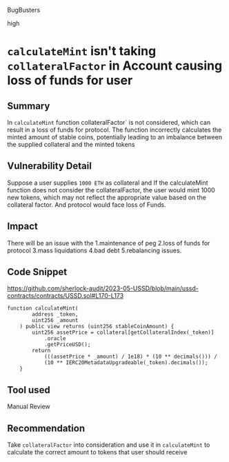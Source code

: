 BugBusters

high

# `calculateMint` isn't taking `collateralFactor` in Account causing loss of funds for user

## Summary
In `calculateMint` function collateralFactor` is not considered, which can result in a loss of funds for protocol. The function incorrectly calculates the minted amount of stable coins, potentially leading to an imbalance between the supplied collateral and the minted tokens

## Vulnerability Detail

Suppose a user supplies `1000 ETH` as collateral and If the calculateMint function does not consider the collateralFactor, the user would mint 1000 new tokens, which may not reflect the appropriate value based on the collateral factor. And protocol  would face loss of Funds.

## Impact
There will be an issue with the 
1.maintenance of peg
2.loss of funds for protocol 
3.mass liquidations 
4.bad debt
5.rebalancing issues.

## Code Snippet

https://github.com/sherlock-audit/2023-05-USSD/blob/main/ussd-contracts/contracts/USSD.sol#L170-L173
```solidity
function calculateMint(
        address _token,
        uint256 _amount
    ) public view returns (uint256 stableCoinAmount) {
        uint256 assetPrice = collateral[getCollateralIndex(_token)]
            .oracle
            .getPriceUSD();
        return
            (((assetPrice * _amount) / 1e18) * (10 ** decimals())) /
            (10 ** IERC20MetadataUpgradeable(_token).decimals());
    }
```

## Tool used

Manual Review

## Recommendation
Take `collateralFactor` into consideration and use it in `calculateMint` to calculate the correct amount to tokens that user should receive